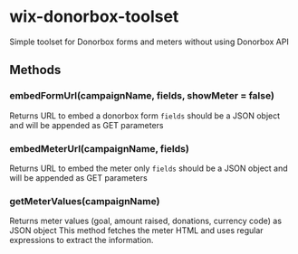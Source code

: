 # wix-donorbox-toolset
Simple toolset for Donorbox forms and meters without using Donorbox API

## Methods
### embedFormUrl(campaignName, fields, showMeter = false)
Returns URL to embed a donorbox form
`fields` should be a JSON object and will be appended as GET parameters

### embedMeterUrl(campaignName, fields)
Returns URL to embed the meter only
`fields` should be a JSON object and will be appended as GET parameters

### getMeterValues(campaignName)
Returns meter values (goal, amount raised, donations, currency code) as JSON object
This method fetches the meter HTML and uses regular expressions to extract the information.
